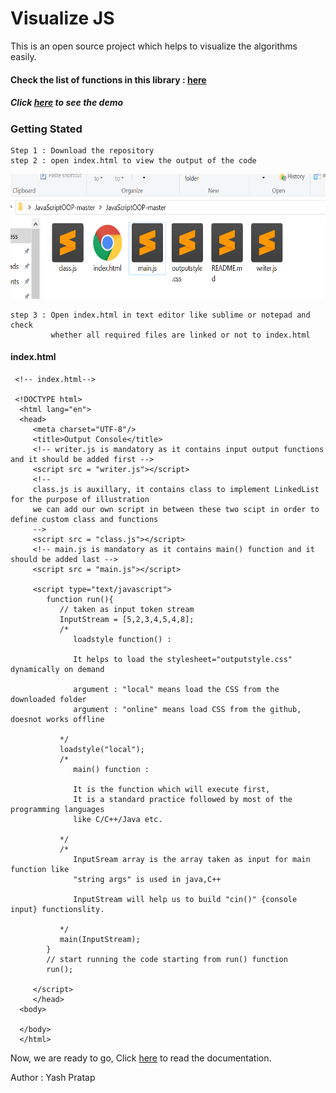 # Visualize JS 
   
This is an open source project which helps to visualize the algorithms easily.

#### Check the list of functions in this library : [here](https://github.com/yashp241195/JavaScriptOOP/blob/master/documentation/List_of_functions.MD)

##### Click [here](https://yashp241195.github.io/JavaScriptOOP) to see the demo

### Getting Stated

    Step 1 : Download the repository
    step 2 : open index.html to view the output of the code

<img src ="https://github.com/yashp241195/JavaScriptOOP/blob/master/documentation/img/dir.png" width = "600px" height="200px">   
     
    step 3 : Open index.html in text editor like sublime or notepad and check 
             whether all required files are linked or not to index.html
     
#### index.html     
     <!-- index.html-->       
     
     <!DOCTYPE html>
      <html lang="en">
      <head>
         <meta charset="UTF-8"/>
         <title>Output Console</title>
         <!-- writer.js is mandatory as it contains input output functions and it should be added first -->
         <script src = "writer.js"></script>
         <!-- 
         class.js is auxillary, it contains class to implement LinkedList for the purpose of illustration
         we can add our own script in between these two scipt in order to define custom class and functions
         -->
         <script src = "class.js"></script>
         <!-- main.js is mandatory as it contains main() function and it should be added last -->
         <script src = "main.js"></script>

         <script type="text/javascript">
            function run(){
               // taken as input token stream 
               InputStream = [5,2,3,4,5,4,8];
               /* 
                  loadstyle function() :
                  
                  It helps to load the stylesheet="outputstyle.css" dynamically on demand 
                  
                  argument : "local" means load the CSS from the downloaded folder 
                  argument : "online" means load CSS from the github, doesnot works offline
                  
               */
               loadstyle("local");
               /*
                  main() function :
                  
                  It is the function which will execute first,
                  It is a standard practice followed by most of the programming languages 
                  like C/C++/Java etc.
                  
               */ 
               /* 
                  InputSream array is the array taken as input for main function like
                  "string args" is used in java,C++
                  
                  InputStream will help us to build "cin()" {console input} functionslity.
                  
               */
               main(InputStream);
            }
            // start running the code starting from run() function
            run();		

         </script>
         </head>
      <body>

      </body>
      </html>             
     

Now, we are ready to go, Click [here](https://github.com/yashp241195/JavaScriptOOP/blob/master/documentation/HelloWorld.MD) to read the documentation. 

Author : Yash Pratap




    
    

